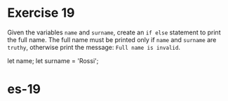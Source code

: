 # Exercise 19

Given the variables `name` and `surname`, create an `if else` statement to print the full name. The full name must be printed only if `name` and `surname` are `truthy`, otherwise print the message: `Full name is invalid`.

let name;
let surname = 'Rossi';
# es-19
